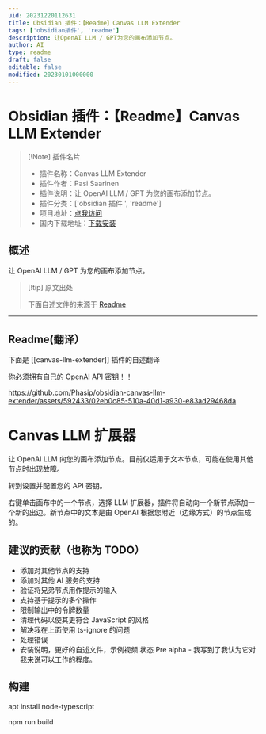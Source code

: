 ```yaml
---
uid: 20231220112631
title: Obsidian 插件：【Readme】Canvas LLM Extender
tags: ['obsidian插件', 'readme']
description: 让OpenAI LLM / GPT为您的画布添加节点。
author: AI
type: readme
draft: false
editable: false
modified: 20230101000000
---
```


# Obsidian 插件：【Readme】Canvas LLM Extender

> [!Note] 插件名片
> - 插件名称：Canvas LLM Extender
> - 插件作者：Pasi Saarinen
> - 插件说明：让 OpenAI LLM / GPT 为您的画布添加节点。
> - 插件分类：['obsidian 插件 ', 'readme']
> - 项目地址：[点我访问](https://github.com/phasip/obsidian-canvas-llm-extender)
> - 国内下载地址：[下载安装](https://pkmer.cn/products/plugin/pluginMarket/?canvas-llm-extender)

## 概述

让 OpenAI LLM / GPT 为您的画布添加节点。

> [!tip] 原文出处
>
>下面自述文件的来源于 [Readme](https://ghproxy.net/https://raw.githubusercontent.com/Phasip/obsidian-canvas-llm-extender/main/README.md)

---

## Readme(翻译）

下面是 [[canvas-llm-extender]] 插件的自述翻译

你必须拥有自己的 OpenAI API 密钥！！

<https://github.com/Phasip/obsidian-canvas-llm-extender/assets/592433/02eb0c85-510a-40d1-a930-e83ad29468da>

# Canvas LLM 扩展器

让 OpenAI LLM 向您的画布添加节点。目前仅适用于文本节点，可能在使用其他节点时出现故障。

转到设置并配置您的 API 密钥。

右键单击画布中的一个节点，选择 LLM 扩展器，插件将自动向一个新节点添加一个新的出边。新节点中的文本是由 OpenAI 根据您附近（边缘方式）的节点生成的。

## 建议的贡献（也称为 TODO）

- 添加对其他节点的支持
- 添加对其他 AI 服务的支持
- 验证将兄弟节点用作提示的输入
- 支持基于提示的多个操作
- 限制输出中的令牌数量
- 清理代码以使其更符合 JavaScript 的风格
- 解决我在上面使用 ts-ignore 的问题
- 处理错误
- 安装说明，更好的自述文件，示例视频
状态
Pre alpha - 我写到了我认为它对我来说可以工作的程度。

## 构建

apt install node-typescript

npm run build
